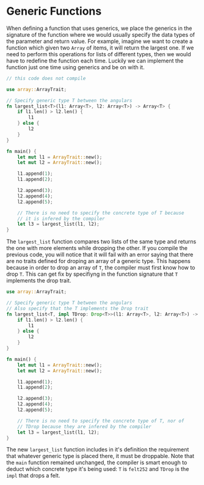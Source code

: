 # Generic Functions

When defining a function that uses generics, we place the generics in the signature of the function where we would usually specify the data types of the parameter and return value. For example, imagine we want to create a function which given two `Array` of items, it will return the largest one. If we need to perform this operations for lists of different types, then we would have to redefine the function each time. Luckily we can implement the function just one time using generics and be on with it.

```rust
// this code does not compile

use array::ArrayTrait;

// Specify generic type T between the angulars
fn largest_list<T>(l1: Array<T>, l2: Array<T>) -> Array<T> {
    if l1.len() > l2.len() {
        l1
    } else {
        l2
    }
}

fn main() {
    let mut l1 = ArrayTrait::new();
    let mut l2 = ArrayTrait::new();

    l1.append(1);
    l1.append(2);

    l2.append(3);
    l2.append(4);
    l2.append(5);

    // There is no need to specify the concrete type of T because
    // it is infered by the compiler
    let l3 = largest_list(l1, l2);
}
```

The `largest_list` function compares two lists of the same type and returns the one with more elements while dropping the other. If you compile the previous code, you will notice that it will fail with an error saying that there are no traits defined for droping an array of a generic type. This happens because in order to drop an array of `T`, the compiler must first know how to drop `T`. This can get fix by specifiyng in the function signature that `T` implements the drop trait.

```rust
use array::ArrayTrait;

// Specify generic type T between the angulars
// Also specify that the T implements the Drop trait
fn largest_list<T, impl TDrop: Drop<T>>(l1: Array<T>, l2: Array<T>) -> Array<T> {
    if l1.len() > l2.len() {
        l1
    } else {
        l2
    }
}

fn main() {
    let mut l1 = ArrayTrait::new();
    let mut l2 = ArrayTrait::new();

    l1.append(1);
    l1.append(2);

    l2.append(3);
    l2.append(4);
    l2.append(5);

    // There is no need to specify the concrete type of T, nor of
    // TDrop because they are infered by the compiler
    let l3 = largest_list(l1, l2);
}
```

The new `largest_list` function includes in it's definition the requirement that whatever generic type is placed there, it must be droppable. Note that the `main` function remained unchanged, the compiler is smart enough to deduct which concrete type it's being used: `T` is `felt252` and `TDrop` is the `impl` that drops a felt.
